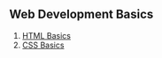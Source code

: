 
## Web Development Basics

1. [HTML Basics](./web-development-basics/html-basics/01-Intro.md)
1. [CSS Basics](./web-development-basics/css-basics/01-Intro.md)